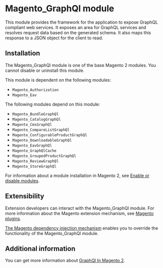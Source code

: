 # Magento_GraphQl module

This module provides the framework for the application to expose GraphQL compliant web services. It exposes an area for
GraphQL services and resolves request data based on the generated schema. It also maps this response to a JSON object 
for the client to read.

## Installation

The Magento_GraphQl module is one of the base Magento 2 modules. You cannot disable or uninstall this module.

This module is dependent on the following modules:
- `Magento_Authorization`
- `Magento_Eav`

The following modules depend on this module:
- `Magento_BundleGraphQl`
- `Magento_CatalogGraphQl`
- `Magento_CmsGraphQl`
- `Magento_CompareListGraphQl`
- `Magento_ConfigurableProductGraphQl`
- `Magento_DownloadableGraphQl`
- `Magento_EavGraphQl`
- `Magento_GraphQlCache`
- `Magento_GroupedProductGraphQl`
- `Magento_ReviewGraphQl`
- `Magento_StoreGraphQl`

For information about a module installation in Magento 2, see [Enable or disable modules](https://experienceleague.adobe.com/docs/commerce-operations/installation-guide/tutorials/manage-modules.html).

## Extensibility

Extension developers can interact with the Magento_GraphQl module. For more information about the Magento extension mechanism, see [Magento plugins](https://developer.adobe.com/commerce/php/development/components/plugins/).

[The Magento dependency injection mechanism](https://developer.adobe.com/commerce/php/development/components/dependency-injection/) enables you to override the functionality of the Magento_GraphQl module.

## Additional information

You can get more information about [GraphQl In Magento 2](https://devdocs.magento.com/guides/v2.4/graphql).
